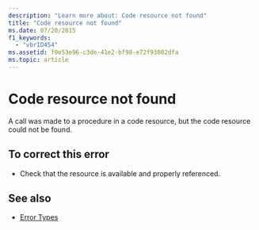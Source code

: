 ```yaml
---
description: "Learn more about: Code resource not found"
title: "Code resource not found"
ms.date: 07/20/2015
f1_keywords: 
  - "vbrID454"
ms.assetid: f0e53e96-c3de-41e2-bf98-e72f93802dfa
ms.topic: article
---
```

# Code resource not found

A call was made to a procedure in a code resource, but the code resource could not be found.  
  
## To correct this error  
  
- Check that the resource is available and properly referenced.  
  
## See also

- [Error Types](../programming-guide/language-features/error-types.md)
